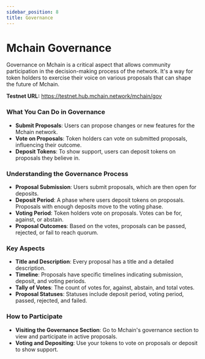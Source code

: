 ```yaml
---
sidebar_position: 8
title: Governance
---
```


# Mchain Governance

Governance on Mchain is a critical aspect that allows community participation in the decision-making process of the network. It's a way for token holders to exercise their voice on various proposals that can shape the future of Mchain.

**Testnet URL:** https://testnet.hub.mchain.network/mchain/gov

### What You Can Do in Governance
- **Submit Proposals**: Users can propose changes or new features for the Mchain network. 
- **Vote on Proposals**: Token holders can vote on submitted proposals, influencing their outcome.
- **Deposit Tokens**: To show support, users can deposit tokens on proposals they believe in.

### Understanding the Governance Process
- **Proposal Submission**: Users submit proposals, which are then open for deposits.
- **Deposit Period**: A phase where users deposit tokens on proposals. Proposals with enough deposits move to the voting phase.
- **Voting Period**: Token holders vote on proposals. Votes can be for, against, or abstain.
- **Proposal Outcomes**: Based on the votes, proposals can be passed, rejected, or fail to reach quorum.

### Key Aspects
- **Title and Description**: Every proposal has a title and a detailed description.
- **Timeline**: Proposals have specific timelines indicating submission, deposit, and voting periods.
- **Tally of Votes**: The count of votes for, against, abstain, and total votes.
- **Proposal Statuses**: Statuses include deposit period, voting period, passed, rejected, and failed.

### How to Participate
- **Visiting the Governance Section**: Go to Mchain's governance section to view and participate in active proposals.
- **Voting and Depositing**: Use your tokens to vote on proposals or deposit to show support.
